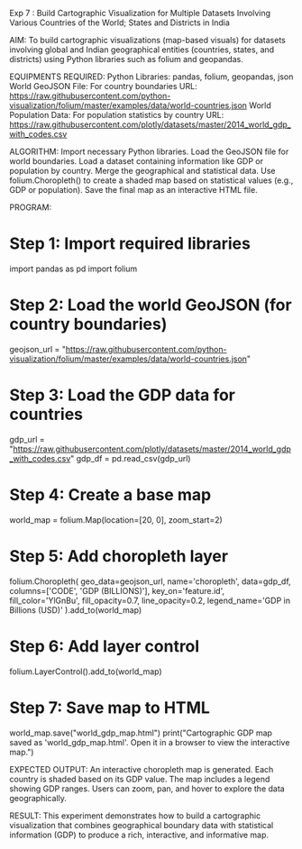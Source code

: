 Exp 7 :  Build Cartographic Visualization for Multiple Datasets Involving Various Countries of the World; States and Districts in India

AIM:
To build cartographic visualizations (map-based visuals) for datasets involving global and Indian geographical entities (countries, states, and districts) using Python libraries such as folium and geopandas.

EQUIPMENTS REQUIRED:
Python
Libraries: pandas, folium, geopandas, json
World GeoJSON File: For country boundaries
 URL: https://raw.githubusercontent.com/python-visualization/folium/master/examples/data/world-countries.json
World Population Data: For population statistics by country
 URL: https://raw.githubusercontent.com/plotly/datasets/master/2014_world_gdp_with_codes.csv

ALGORITHM:
Import necessary Python libraries.
Load the GeoJSON file for world boundaries.
Load a dataset containing information like GDP or population by country.
Merge the geographical and statistical data.
Use folium.Choropleth() to create a shaded map based on statistical values (e.g., GDP or population).
Save the final map as an interactive HTML file.

PROGRAM:
# Step 1: Import required libraries
import pandas as pd
import folium

# Step 2: Load the world GeoJSON (for country boundaries)
geojson_url = "https://raw.githubusercontent.com/python-visualization/folium/master/examples/data/world-countries.json"

# Step 3: Load the GDP data for countries
gdp_url = "https://raw.githubusercontent.com/plotly/datasets/master/2014_world_gdp_with_codes.csv"
gdp_df = pd.read_csv(gdp_url)

# Step 4: Create a base map
world_map = folium.Map(location=[20, 0], zoom_start=2)

# Step 5: Add choropleth layer
folium.Choropleth(
    geo_data=geojson_url,
    name='choropleth',
    data=gdp_df,
    columns=['CODE', 'GDP (BILLIONS)'],
    key_on='feature.id',
    fill_color='YlGnBu',
    fill_opacity=0.7,
    line_opacity=0.2,
    legend_name='GDP in Billions (USD)'
).add_to(world_map)

# Step 6: Add layer control
folium.LayerControl().add_to(world_map)

# Step 7: Save map to HTML
world_map.save("world_gdp_map.html")
print("Cartographic GDP map saved as 'world_gdp_map.html'. Open it in a browser to view the interactive map.")



EXPECTED OUTPUT:
An interactive choropleth map is generated.
Each country is shaded based on its GDP value.
The map includes a legend showing GDP ranges.
Users can zoom, pan, and hover to explore the data geographically.

RESULT:
This experiment demonstrates how to build a cartographic visualization that combines geographical boundary data with statistical information (GDP) to produce a rich, interactive, and informative map.
